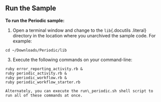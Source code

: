 Run the Sample
--------------

**To run the Periodic sample:**

1.  Open a terminal window and change to the `lib`{.docutils .literal}
    directory in the location where you unarchived the sample code. For
    example:

~~~~ {.literal-block}
cd ~/Downloads/Periodic/lib
~~~~

3.  Execute the following commands on your command-line:

~~~~ {.literal-block}
ruby error_reporting_activity.rb &
ruby periodic_activity.rb &
ruby periodic_workflow.rb &
ruby periodic_workflow_starter.rb
~~~~

    Alternately, you can execute the run\_periodic.sh shell script to
    run all of these commands at once.



